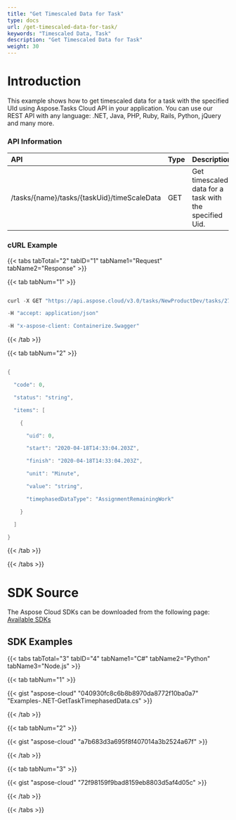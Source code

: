```yaml
---
title: "Get Timescaled Data for Task"
type: docs
url: /get-timescaled-data-for-task/
keywords: "Timescaled Data, Task"
description: "Get Timescaled Data for Task"
weight: 30
---
```


# **Introduction**
This example shows how to get timescaled data for a task with the specified UId using Aspose.Tasks Cloud API in your application. You can use our REST API with any language: .NET, Java, PHP, Ruby, Rails, Python, jQuery and many more.
### **API Information**

|**API**|**Type**|**Description**|**Resource Link**|
| :- | :- | :- | :- |
|/tasks/{name}/tasks/{taskUid}/timeScaleData|GET|Get timescaled data for a task with the specified Uid.|[GetTaskTimephasedData](https://apireference.aspose.cloud/tasks/#/TasksTask/GetTaskTimephasedData)|
### **cURL Example**
{{< tabs tabTotal="2" tabID="1" tabName1="Request" tabName2="Response" >}}

{{< tab tabNum="1" >}}

```java

curl -X GET "https://api.aspose.cloud/v3.0/tasks/NewProductDev/tasks/27/timeScaleData?type=TaskWork" 

-H "accept: application/json" 

-H "x-aspose-client: Containerize.Swagger"

```

{{< /tab >}}

{{< tab tabNum="2" >}}

```java

{

  "code": 0,

  "status": "string",

  "items": [

    {

      "uid": 0,

      "start": "2020-04-18T14:33:04.203Z",

      "finish": "2020-04-18T14:33:04.203Z",

      "unit": "Minute",

      "value": "string",

      "timephasedDataType": "AssignmentRemainingWork"

    }

  ]

}

```

{{< /tab >}}

{{< /tabs >}}
# **SDK Source**
The Aspose Cloud SDKs can be downloaded from the following page: [Available SDKs](/available-sdks/)
## **SDK Examples**
{{< tabs tabTotal="3" tabID="4" tabName1="C#" tabName2="Python" tabName3="Node.js" >}}

{{< tab tabNum="1" >}}

{{< gist "aspose-cloud" "040930fc8c6b8b8970da8772f10ba0a7" "Examples-.NET-GetTaskTimephasedData.cs" >}}

{{< /tab >}}

{{< tab tabNum="2" >}}

{{< gist "aspose-cloud" "a7b683d3a695f8f407014a3b2524a67f" >}}

{{< /tab >}}

{{< tab tabNum="3" >}}

{{< gist "aspose-cloud" "72f98159f9bad8159eb8803d5af4d05c" >}}

{{< /tab >}}

{{< /tabs >}}
